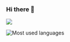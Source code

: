 ### Hi there 👋

<!--
**icositetrachoron-programmer/icositetrachoron-programmer** is a ✨ _special_ ✨ repository because its `README.md` (this file) appears on your GitHub profile.

Here are some ideas to get you started:

- 🔭 I’m currently working on ...
- 🌱 I’m currently learning ...
- 👯 I’m looking to collaborate on ...
- 🤔 I’m looking for help with ...
- 💬 Ask me about ...
- 📫 How to reach me: ...
- 😄 Pronouns: ...
- ⚡ Fun fact: ...
-->
![](https://komarev.com/ghpvc/?username=programmeruser2)

![Most used languages](https://github-readme-stats.vercel.app/api/top-langs?username=programmeruser2&theme=merko) 
